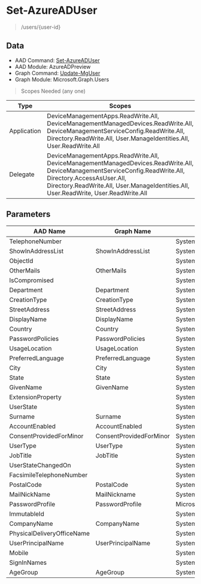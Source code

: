 # Set-AzureADUser

> /users/{user-id}

## Data

+ AAD Command: [Set-AzureADUser](https://docs.microsoft.com/en-us/powershell/module/AzureADPreview/Set-AzureADUser)
+ AAD Module: AzureADPreview
+ Graph Command: [Update-MgUser](https://docs.microsoft.com/en-us/powershell/module/Microsoft.Graph.Users/Update-MgUser)
+ Graph Module: Microsoft.Graph.Users

> Scopes Needed (any one)

|Type|Scopes|
|---|---|
|Application|DeviceManagementApps.ReadWrite.All, DeviceManagementManagedDevices.ReadWrite.All, DeviceManagementServiceConfig.ReadWrite.All, Directory.ReadWrite.All, User.ManageIdentities.All, User.ReadWrite.All|
|Delegate|DeviceManagementApps.ReadWrite.All, DeviceManagementManagedDevices.ReadWrite.All, DeviceManagementServiceConfig.ReadWrite.All, Directory.AccessAsUser.All, Directory.ReadWrite.All, User.ManageIdentities.All, User.ReadWrite, User.ReadWrite.All|

## Parameters

|AAD Name|Graph Name|AAD Type|Graph Type|Infos|
|---|---|---|---|---|
|TelephoneNumber||System.String|||
|ShowInAddressList|ShowInAddressList|System.Nullable/System.Boolean|System.Management.Automation.SwitchParameter||
|ObjectId||System.String|||
|OtherMails|OtherMails|System.Collections.Generic.List/System.String|System.String[]||
|IsCompromised||System.Nullable/System.Boolean|||
|Department|Department|System.String|System.String||
|CreationType|CreationType|System.String|System.String||
|StreetAddress|StreetAddress|System.String|System.String||
|DisplayName|DisplayName|System.String|System.String||
|Country|Country|System.String|System.String||
|PasswordPolicies|PasswordPolicies|System.String|System.String||
|UsageLocation|UsageLocation|System.String|System.String||
|PreferredLanguage|PreferredLanguage|System.String|System.String||
|City|City|System.String|System.String||
|State|State|System.String|System.String||
|GivenName|GivenName|System.String|System.String||
|ExtensionProperty||System.Collections.Generic.Dictionary`2[[System.String|||
|UserState||System.String|||
|Surname|Surname|System.String|System.String||
|AccountEnabled|AccountEnabled|System.Nullable/System.Boolean|System.Management.Automation.SwitchParameter||
|ConsentProvidedForMinor|ConsentProvidedForMinor|System.String|System.String||
|UserType|UserType|System.String|System.String||
|JobTitle|JobTitle|System.String|System.String||
|UserStateChangedOn||System.String|||
|FacsimileTelephoneNumber||System.String|||
|PostalCode|PostalCode|System.String|System.String||
|MailNickName|MailNickname|System.String|System.String||
|PasswordProfile|PasswordProfile|Microsoft.Open.AzureAD.Model.PasswordProfile|Microsoft.Graph.PowerShell.Models.IMicrosoftGraphPasswordProfile||
|ImmutableId||System.String|||
|CompanyName|CompanyName|System.String|System.String||
|PhysicalDeliveryOfficeName||System.String|||
|UserPrincipalName|UserPrincipalName|System.String|System.String||
|Mobile||System.String|||
|SignInNames||System.Collections.Generic.List/Microsoft.Open.AzureAD.Model.SignInName|||
|AgeGroup|AgeGroup|System.String|System.String||

